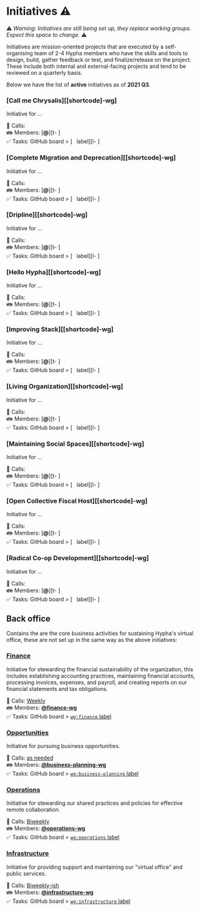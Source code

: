 # Initiatives ⚠️

⚠️ _Warning: Initiatives are still being set up, they replace working groups. Expect this space to change._ ⚠️

Initiatives are mission-oriented projects that are executed by a self-organising team of 2-4 Hypha members who have the skills and tools to design, build, gather feedback or test, and finalize/release on the project. These include both internal and external-facing projects and tend to be reviewed on a quarterly basis. 

Below we have the list of **active** initiatives as of **2021 Q3**.

### [Call me Chrysalis][[shortcode]-wg]

Initiative for ...

📅 Calls: [ ][calendar]  
👪 Members: [**@**][t- ]  
✅ Tasks: GitHub board > [` ` label][l- ]  

### [Complete Migration and Deprecation][[shortcode]-wg]

Initiative for ...

📅 Calls: [ ][calendar]  
👪 Members: [**@**][t- ]  
✅ Tasks: GitHub board > [` ` label][l- ]  

### [Dripline][[shortcode]-wg]

Initiative for ...

📅 Calls: [ ][calendar]  
👪 Members: [**@**][t- ]  
✅ Tasks: GitHub board > [` ` label][l- ]  

### [Hello Hypha][[shortcode]-wg]

Initiative for ...

📅 Calls: [ ][calendar]  
👪 Members: [**@**][t- ]  
✅ Tasks: GitHub board > [` ` label][l- ]  

### [Improving Stack][[shortcode]-wg]

Initiative for ...

📅 Calls: [ ][calendar]  
👪 Members: [**@**][t- ]  
✅ Tasks: GitHub board > [` ` label][l- ]  

### [Living Organization][[shortcode]-wg]

Initiative for ...

📅 Calls: [ ][calendar]  
👪 Members: [**@**][t- ]  
✅ Tasks: GitHub board > [` ` label][l- ]  

### [Maintaining Social Spaces][[shortcode]-wg]

Initiative for ...

📅 Calls: [ ][calendar]  
👪 Members: [**@**][t- ]  
✅ Tasks: GitHub board > [` ` label][l- ]  

### [Open Collective Fiscal Host][[shortcode]-wg]

Initiative for ...

📅 Calls: [ ][calendar]  
👪 Members: [**@**][t- ]  
✅ Tasks: GitHub board > [` ` label][l- ]  

### [Radical Co-op Development][[shortcode]-wg]

Initiative for ...

📅 Calls: [ ][calendar]  
👪 Members: [**@**][t- ]  
✅ Tasks: GitHub board > [` ` label][l- ]  


## Back office 

Contains the are the core business activities for sustaining Hypha's virtual office, these are not set up in the same way as the above initiatives:

### [Finance][fin-wg]

Initiative for stewarding the financial sustainability of the organization, this includes establishing accounting practices, maintaining financial accounts, processing invoices, expenses, and payroll, and creating reports on our financial statements and tax obligations.

📅 Calls: [Weekly][calendar]   
👪 Members: [**@finance-wg**][t-fin]  
✅ Tasks: GitHub board > [`wg:finance` label][l-fin]  

### [Opportunities][biz-wg]

Initiative for pursuing business opportunities.

📅 Calls: [as needed][calendar]  
👪 Members: [**@business-planning-wg**][t-biz]  
✅ Tasks: GitHub board > [`wg:business-planning` label][l-biz]  

### [Operations][ops-wg]

Initiative for stewarding our shared practices and policies for effective remote collaboration.

📅 Calls: [Biweekly][calendar]  
👪 Members: [**@operations-wg**][t-ops]  
✅ Tasks: GitHub board > [`wg:operations` label][l-ops]  

### [Infrastructure][inf-wg]

Initiative for providing support and maintaining our "virtual office" and public services.

📅 Calls: [Biweekly-ish][calendar]   
👪 Members: [**@infrastructure-wg**][t-inf]  
✅ Tasks: GitHub board > [`wg:infrastructure` label][l-inf]  






<!-- Links: Important -->
[calendar]: https://link.hypha.coop/calendar

<!-- Links: Working Groups -->
[biz-wg]: https://link.hypha.coop/biz-wg
[fin-wg]: https://link.hypha.coop/fin-wg
[gov-wg]: https://link.hypha.coop/gov-wg
[ops-wg]: https://link.hypha.coop/ops-wg
[inf-wg]: https://link.hypha.coop/inf-wg

[l-biz]: https://github.com/orgs/hyphacoop/projects/2?card_filter_query=label:"wg:business-planning"
[l-fin]: https://github.com/orgs/hyphacoop/projects/2?card_filter_query=label:"wg:finance"
[l-gov]: https://github.com/orgs/hyphacoop/projects/2?card_filter_query=label:"wg:governance"
[l-ops]: https://github.com/orgs/hyphacoop/projects/2?card_filter_query=label:"wg:operations"
[l-inf]: https://github.com/orgs/hyphacoop/projects/2?card_filter_query=label:"wg:infrastructure"

[t-biz]: https://github.com/orgs/hyphacoop/teams/business-planning-wg/members
[t-fin]: https://github.com/orgs/hyphacoop/teams/finance-wg/members
[t-gov]: https://github.com/orgs/hyphacoop/teams/governance-wg/members 
[t-ops]: https://github.com/orgs/hyphacoop/teams/operations-wg/members
[t-inf]: https://github.com/orgs/hyphacoop/teams/infrastructure-wg/members
